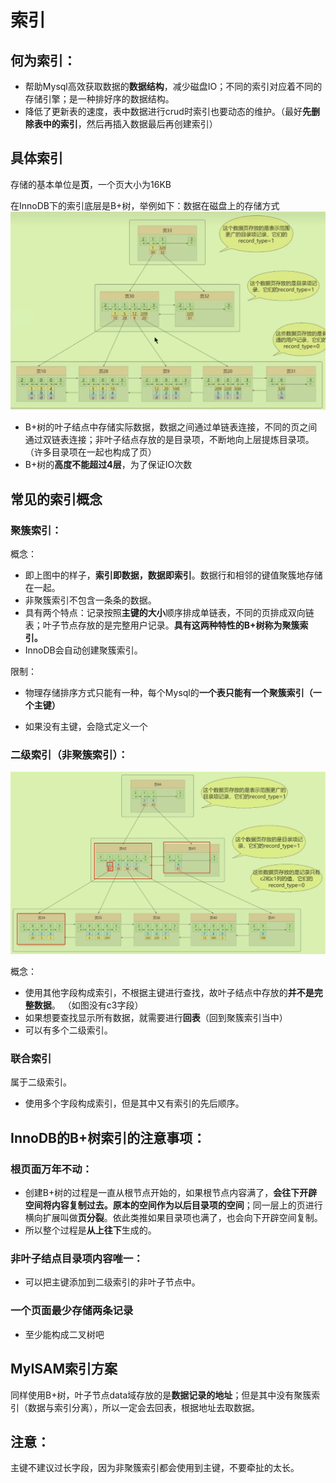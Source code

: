 # 索引

## 何为索引：

- 帮助Mysql高效获取数据的**数据结构**，减少磁盘IO；不同的索引对应着不同的存储引擎；是一种排好序的数据结构。
- 降低了更新表的速度，表中数据进行crud时索引也要动态的维护。（最好**先删除表中的索引**，然后再插入数据最后再创建索引）

## 具体索引

存储的基本单位是**页**，一个页大小为16KB

在InnoDB下的索引底层是B+树，举例如下：数据在磁盘上的存储方式<img src="./../../Pic/image-20240102153743748.png" alt="image-20240102153743748" style="zoom:50%;" />

- B+树的叶子结点中存储实际数据，数据之间通过单链表连接，不同的页之间通过双链表连接；非叶子结点存放的是目录项，不断地向上层提炼目录项。（许多目录项在一起也构成了页）
- B+树的**高度不能超过4层**，为了保证IO次数

## 常见的索引概念

### 聚簇索引：

概念：

- 即上图中的样子，**索引即数据，数据即索引**。数据行和相邻的键值聚簇地存储在一起。
- 非聚簇索引不包含一条条的数据。
- 具有两个特点：记录按照**主键的大小**顺序排成单链表，不同的页排成双向链表；叶子节点存放的是完整用户记录。**具有这两种特性的B+树称为聚簇索引。**
- InnoDB会自动创建聚簇索引。

限制：

- 物理存储排序方式只能有一种，每个Mysql的**一个表只能有一个聚簇索引（一个主键）**

- 如果没有主键，会隐式定义一个

### 二级索引（非聚簇索引）：

<img src="./../../Pic/image-20240102161624477.png" alt="image-20240102161624477" style="zoom:50%;" />

概念：

- 使用其他字段构成索引，不根据主键进行查找，故叶子结点中存放的**并不是完整数据**。 （如图没有c3字段）
- 如果想要查找显示所有数据，就需要进行**回表**（回到聚簇索引当中）
- 可以有多个二级索引。

### 联合索引

属于二级索引。

- 使用多个字段构成索引，但是其中又有索引的先后顺序。

## InnoDB的B+树索引的注意事项：

### 根页面万年不动：

- 创建B+树的过程是一直从根节点开始的，如果根节点内容满了，**会往下开辟空间将内容复制过去。原本的空间作为以后目录项的空间**；同一层上的页进行横向扩展叫做**页分裂**。依此类推如果目录项也满了，也会向下开辟空间复制。
- 所以整个过程是**从上往下**生成的。

### 非叶子结点目录项内容唯一：

- 可以把主键添加到二级索引的非叶子节点中。

### 一个页面最少存储两条记录

- 至少能构成二叉树吧

## MyISAM索引方案

同样使用B+树，叶子节点data域存放的是**数据记录的地址**；但是其中没有聚簇索引（数据与索引分离），所以一定会去回表，根据地址去取数据。

## 注意：

主键不建议过长字段，因为非聚簇索引都会使用到主键，不要牵扯的太长。